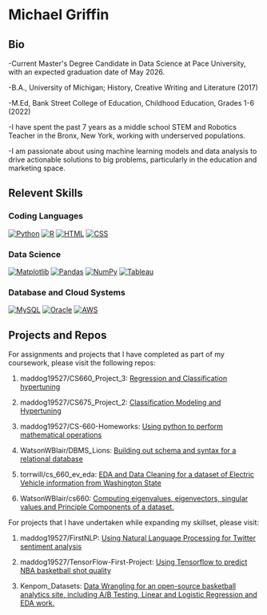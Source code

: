 # Michael Griffin

## Bio
-Current Master's Degree Candidate in Data Science at Pace University, with an expected graduation date of May 2026. 

-B.A., University of Michigan; History, Creative Writing and Literature (2017)

-M.Ed, Bank Street College of Education, Childhood Education, Grades 1-6 (2022)

-I have spent the past 7 years as a middle school STEM and Robotics Teacher in the Bronx, New York, working with underserved populations. 

-I am passionate about using machine learning models and data analysis to drive actionable solutions to big problems, particularly in the education and marketing space.

## Relevent Skills

### Coding Languages

[![Python](https://img.shields.io/badge/Python-3776AB?logo=python&logoColor=fff)](#)
[![R](https://img.shields.io/badge/R-%23276DC3.svg?logo=r&logoColor=white)](#)
[![HTML](https://img.shields.io/badge/HTML-%23E34F26.svg?logo=html5&logoColor=white)](#)
[![CSS](https://img.shields.io/badge/CSS-1572B6?logo=css3&logoColor=fff)](#)

### Data Science

[![Matplotlib](https://custom-icon-badges.demolab.com/badge/Matplotlib-71D291?logo=matplotlib&logoColor=fff)](#)
[![Pandas](https://img.shields.io/badge/Pandas-150458?logo=pandas&logoColor=fff)](#)
[![NumPy](https://img.shields.io/badge/NumPy-4DABCF?logo=numpy&logoColor=fff)](#)
[![Tableau](https://custom-icon-badges.demolab.com/badge/Tableau-0176D3?logo=tableau&logoColor=fff)](#)

### Database and Cloud Systems

[![MySQL](https://img.shields.io/badge/MySQL-4479A1?logo=mysql&logoColor=fff)](#)
[![Oracle](https://custom-icon-badges.demolab.com/badge/Oracle-F80000?logo=oracle&logoColor=fff)](#)
[![AWS](https://img.shields.io/badge/AWS-%23FF9900.svg?logo=amazon-web-services&logoColor=white)](#)

## Projects and Repos

For assignments and projects that I have completed as part of my coursework, please visit the following repos:

1. maddog19527/CS660_Project_3: [Regression and Classification hypertuning](https://github.com/maddog19527/CS660_Project_3)

2. maddog19527/CS675_Project_2: [Classification Modeling and Hypertuning](https://github.com/maddog19527/CS675_Project_2)

3. maddog19527/CS-660-Homeworks: [Using python to perform mathematical operations](https://github.com/maddog19527/CS-660-Homeworks)

4. WatsonWBlair/DBMS_Lions: [Building out schema and syntax for a relational database](https://github.com/WatsonWBlair/DBMS_Lions)

5. torrwill/cs_660_ev_eda: [EDA and Data Cleaning for a dataset of Electric Vehicle information from Washington State](https://github.com/torrwill/cs_660_ev_eda)

6. WatsonWBlair/cs660: [Computing eigenvalues, eigenvectors, singular values and Principle Components of a dataset.](https://github.com/WatsonWBlair/cs660)

For projects that I have undertaken while expanding my skillset, please visit:

1. maddog19527/FirstNLP: [Using Natural Language Processing for Twitter sentiment analysis](https://github.com/maddog19527/FirstNLP)

2. maddog19527/TensorFlow-First-Project: [Using Tensorflow to predict NBA basketball shot quality](https://github.com/maddog19527/TensorFlow-First-Project)

3. Kenpom_Datasets: [Data Wrangling for an open-source basketball analytics site, including A/B Testing, Linear and Logistic Regression and EDA work.](https://github.com/maddog19527/KenPom_Datasets)

<!---
maddog19527/maddog19527 is a ✨ special ✨ repository because its `README.md` (this file) appears on your GitHub profile.
You can click the Preview link to take a look at your changes.
--->

